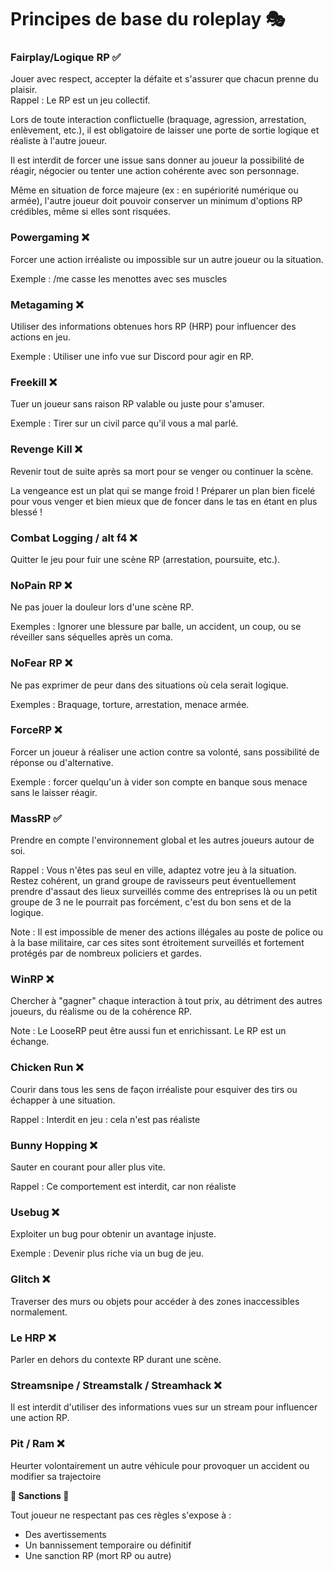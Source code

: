 # Principes de base du roleplay 🎭

### Fairplay/Logique RP ✅

Jouer avec respect, accepter la défaite et s'assurer que chacun prenne du plaisir.  
Rappel : Le RP est un jeu collectif.

Lors de toute interaction conflictuelle (braquage, agression, arrestation, enlèvement, etc.), il est obligatoire de laisser une porte de sortie logique et réaliste à l'autre joueur.

Il est interdit de forcer une issue sans donner au joueur la possibilité de réagir, négocier ou tenter une action cohérente avec son personnage.

Même en situation de force majeure (ex : en supériorité numérique ou armée), l'autre joueur doit pouvoir conserver un minimum d'options RP crédibles, même si elles sont risquées.

### Powergaming ❌

Forcer une action irréaliste ou impossible sur un autre joueur ou la situation.

Exemple : /me casse les menottes avec ses muscles

### Metagaming ❌

Utiliser des informations obtenues hors RP (HRP) pour influencer des actions en jeu.

Exemple : Utiliser une info vue sur Discord pour agir en RP.

### Freekill ❌

Tuer un joueur sans raison RP valable ou juste pour s'amuser.

Exemple : Tirer sur un civil parce qu'il vous a mal parlé.

### Revenge Kill ❌

Revenir tout de suite après sa mort pour se venger ou continuer la scène.

La vengeance est un plat qui se mange froid ! Préparer un plan bien ficelé pour vous venger et bien mieux que de foncer dans le tas en étant en plus blessé !

### Combat Logging / alt f4 ❌

Quitter le jeu pour fuir une scène RP (arrestation, poursuite, etc.).

### NoPain RP ❌

Ne pas jouer la douleur lors d'une scène RP.

Exemples : Ignorer une blessure par balle, un accident, un coup, ou se réveiller sans séquelles après un coma.

### NoFear RP ❌

Ne pas exprimer de peur dans des situations où cela serait logique.

Exemples : Braquage, torture, arrestation, menace armée.

### ForceRP ❌

Forcer un joueur à réaliser une action contre sa volonté, sans possibilité de réponse ou d'alternative.

Exemple : forcer quelqu'un à vider son compte en banque sous menace sans le laisser réagir.

### MassRP ✅

Prendre en compte l'environnement global et les autres joueurs autour de soi.

Rappel : Vous n'êtes pas seul en ville, adaptez votre jeu à la situation. Restez cohérent, un grand groupe de ravisseurs peut éventuellement prendre d'assaut des lieux surveillés comme des entreprises là ou un petit groupe de 3 ne le pourrait pas forcément, c'est du bon sens et de la logique.

Note : Il est impossible de mener des actions illégales au poste de police ou à la base militaire, car ces sites sont étroitement surveillés et fortement protégés par de nombreux policiers et gardes.

### WinRP ❌

Chercher à "gagner" chaque interaction à tout prix, au détriment des autres joueurs, du réalisme ou de la cohérence RP.

Note : Le LooseRP peut être aussi fun et enrichissant. Le RP est un échange.

### Chicken Run ❌

Courir dans tous les sens de façon irréaliste pour esquiver des tirs ou échapper à une situation.

Rappel : Interdit en jeu : cela n'est pas réaliste

### Bunny Hopping ❌

Sauter en courant pour aller plus vite.

Rappel : Ce comportement est interdit, car non réaliste

### Usebug ❌

Exploiter un bug pour obtenir un avantage injuste.

Exemple : Devenir plus riche via un bug de jeu.

### Glitch ❌

Traverser des murs ou objets pour accéder à des zones inaccessibles normalement.

### Le HRP ❌

Parler en dehors du contexte RP durant une scène.

### Streamsnipe / Streamstalk / Streamhack ❌

Il est interdit d'utiliser des informations vues sur un stream pour influencer une action RP.

### Pit / Ram ❌

Heurter volontairement un autre véhicule pour provoquer un accident ou modifier sa trajectoire

**🚫 Sanctions 🚫**

Tout joueur ne respectant pas ces règles s'expose à :

* Des avertissements   
* Un bannissement temporaire ou définitif  
* Une sanction RP (mort RP ou autre)